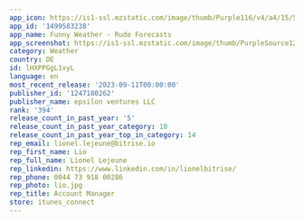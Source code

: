 ```yaml
---
app_icon: https://is1-ssl.mzstatic.com/image/thumb/Purple116/v4/a4/15/58/a415588c-444c-e1f8-4633-fa0f5c37671c/AppIcon-0-1x_U007emarketing-0-7-0-85-220.png/1024x1024bb.png
app_id: '1499583238'
app_name: Funny Weather - Rude Forecasts
app_screenshot: https://is1-ssl.mzstatic.com/image/thumb/PurpleSource122/v4/0f/f7/76/0ff776c4-734d-f14a-0ae9-1a15a7add5ff/6342928c-bf70-4fc7-95ac-e9487f65c1b5_iPhone_12_Pro_Max_-_1.png/1284x2778bb.png
category: Weather
country: DE
id: lHXPPGgL1xyL
language: en
most_recent_release: '2023-09-11T00:00:00'
publisher_id: '1247180262'
publisher_name: epsilon ventures LLC
rank: '394'
release_count_in_past_year: '5'
release_count_in_past_year_category: 10
release_count_in_past_year_top_in_category: 14
rep_email: lionel.lejeune@bitrise.io
rep_first_name: Lio
rep_full_name: Lionel Lejeune
rep_linkedin: https://www.linkedin.com/in/lionelbitrise/
rep_phone: 0044 73 918 00286
rep_photo: lio.jpg
rep_title: Account Manager
store: itunes_connect
---
```


